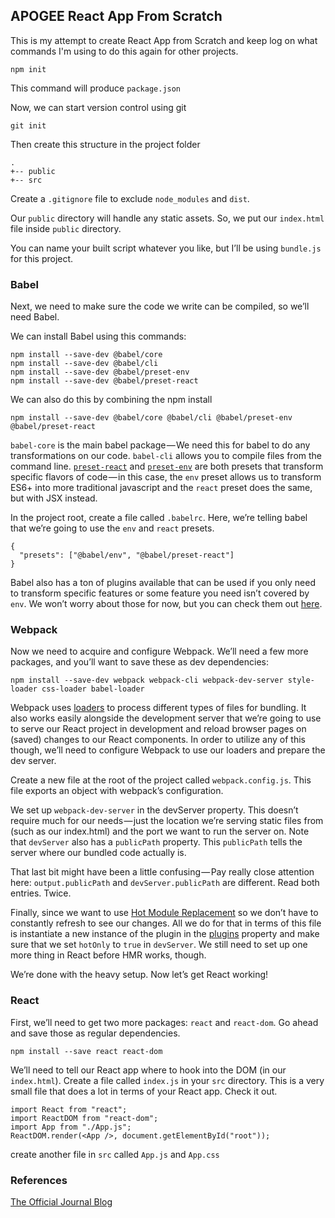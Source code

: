 ## APOGEE React App From Scratch

This is my attempt to create React App from Scratch and keep log on what commands I'm using to do this again for other projects.
```
npm init
```

This command will produce `package.json`

Now, we can start version control using git
```
git init
```

Then create this structure in the project folder
```
.
+-- public
+-- src
```

Create a `.gitignore` file to exclude `node_modules` and `dist`.

Our `public` directory will handle any static assets. So, we put our `index.html` file inside `public` directory.

You can name your built script whatever you like, but I’ll be using `bundle.js` for this project.

### Babel

Next, we need to make sure the code we write can be compiled, so we’ll need Babel.

We can install Babel using this commands:
```
npm install --save-dev @babel/core
npm install --save-dev @babel/cli
npm install --save-dev @babel/preset-env
npm install --save-dev @babel/preset-react
```

We can also do this by combining the npm install
```
npm install --save-dev @babel/core @babel/cli @babel/preset-env @babel/preset-react
```

`babel-core` is the main babel package — We need this for babel to do any transformations on our code. `babel-cli` allows you to compile files from the command line. [`preset-react`](https://babeljs.io/docs/en/babel-preset-react) and [`preset-env`](https://babeljs.io/docs/en/babel-preset-env) are both presets that transform specific flavors of code — in this case, the `env` preset allows us to transform ES6+ into more traditional javascript and the `react` preset does the same, but with JSX instead.

In the project root, create a file called `.babelrc`. Here, we’re telling babel that we’re going to use the `env` and `react` presets.

```
{
  "presets": ["@babel/env", "@babel/preset-react"]
}
```

Babel also has a ton of plugins available that can be used if you only need to transform specific features or some feature you need isn’t covered by `env`. We won’t worry about those for now, but you can check them out [here](https://babeljs.io/docs/plugins/).

### Webpack
Now we need to acquire and configure Webpack. We’ll need a few more packages, and you’ll want to save these as dev dependencies: 

```
npm install --save-dev webpack webpack-cli webpack-dev-server style-loader css-loader babel-loader
```

Webpack uses [loaders](https://webpack.js.org/loaders/) to process different types of files for bundling. It also works easily alongside the development server that we’re going to use to serve our React project in development and reload browser pages on (saved) changes to our React components. In order to utilize any of this though, we’ll need to configure Webpack to use our loaders and prepare the dev server.

Create a new file at the root of the project called `webpack.config.js`. This file exports an object with webpack’s configuration.

We set up `webpack-dev-server` in the devServer property. This doesn’t require much for our needs — just the location we’re serving static files from (such as our index.html) and the port we want to run the server on. Note that `devServer` also has a `publicPath` property. This `publicPath` tells the server where our bundled code actually is.

That last bit might have been a little confusing — Pay really close attention here: `output.publicPath` and `devServer.publicPath` are different. Read both entries. Twice.

Finally, since we want to use [Hot Module Replacement](https://webpack.js.org/guides/hot-module-replacement/) so we don’t have to constantly refresh to see our changes. All we do for that in terms of this file is instantiate a new instance of the plugin in the [plugins](https://webpack.js.org/configuration/plugins/) property and make sure that we set `hotOnly` to `true` in `devServer`. We still need to set up one more thing in React before HMR works, though.

We’re done with the heavy setup. Now let’s get React working!

### React

First, we’ll need to get two more packages: `react` and `react-dom`. Go ahead and save those as regular dependencies.

```
npm install --save react react-dom
```

We’ll need to tell our React app where to hook into the DOM (in our `index.html`). Create a file called `index.js` in your `src` directory. This is a very small file that does a lot in terms of your React app. Check it out.

```
import React from "react";
import ReactDOM from "react-dom";
import App from "./App.js";
ReactDOM.render(<App />, document.getElementById("root"));
```

create another file in `src` called `App.js` and `App.css`




### References

[The Official Journal Blog](https://blog.usejournal.com/creating-a-react-app-from-scratch-f3c693b84658)
